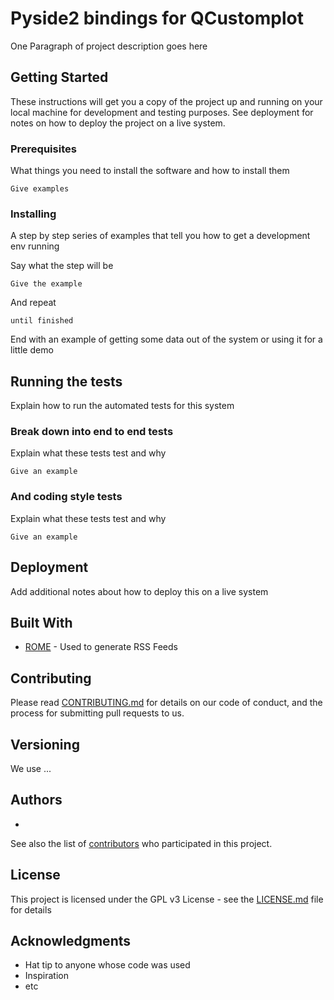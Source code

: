 # Pyside2 bindings for QCustomplot

One Paragraph of project description goes here

## Getting Started

These instructions will get you a copy of the project up and running on your local machine for development and testing purposes. See deployment for notes on how to deploy the project on a live system.

### Prerequisites

What things you need to install the software and how to install them

```
Give examples
```

### Installing

A step by step series of examples that tell you how to get a development env running

Say what the step will be

```
Give the example
```

And repeat

```
until finished
```

End with an example of getting some data out of the system or using it for a little demo

## Running the tests

Explain how to run the automated tests for this system

### Break down into end to end tests

Explain what these tests test and why

```
Give an example
```

### And coding style tests

Explain what these tests test and why

```
Give an example
```

## Deployment

Add additional notes about how to deploy this on a live system

## Built With

* [ROME](https://rometools.github.io/rome/) - Used to generate RSS Feeds

## Contributing

Please read [CONTRIBUTING.md](https://gist.github.com/xxxx/xxxx) for details on our code of conduct, and the process for submitting pull requests to us.

## Versioning

We use ...

## Authors

* 

See also the list of [contributors](https://github.com/your/project/contributors) who participated in this project.

## License

This project is licensed under the GPL v3 License - see the [LICENSE.md](LICENSE.md) file for details

## Acknowledgments

* Hat tip to anyone whose code was used
* Inspiration
* etc

